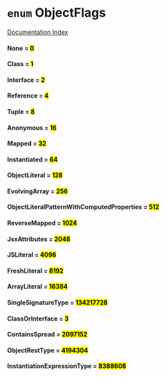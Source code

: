 # `enum` ObjectFlags

[Documentation Index](../README.md)

#### None = <mark>0</mark>



#### Class = <mark>1</mark>



#### Interface = <mark>2</mark>



#### Reference = <mark>4</mark>



#### Tuple = <mark>8</mark>



#### Anonymous = <mark>16</mark>



#### Mapped = <mark>32</mark>



#### Instantiated = <mark>64</mark>



#### ObjectLiteral = <mark>128</mark>



#### EvolvingArray = <mark>256</mark>



#### ObjectLiteralPatternWithComputedProperties = <mark>512</mark>



#### ReverseMapped = <mark>1024</mark>



#### JsxAttributes = <mark>2048</mark>



#### JSLiteral = <mark>4096</mark>



#### FreshLiteral = <mark>8192</mark>



#### ArrayLiteral = <mark>16384</mark>



#### SingleSignatureType = <mark>134217728</mark>



#### ClassOrInterface = <mark>3</mark>



#### ContainsSpread = <mark>2097152</mark>



#### ObjectRestType = <mark>4194304</mark>



#### InstantiationExpressionType = <mark>8388608</mark>



